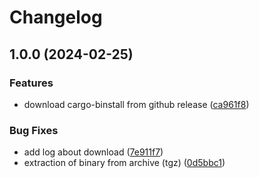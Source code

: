 # Changelog

## 1.0.0 (2024-02-25)


### Features

* download cargo-binstall from github release ([ca961f8](https://github.com/davidB/asdf-cargo-binstall/commit/ca961f87d68bceb0ec87aa196ef3b058ddbb015e))


### Bug Fixes

* add log about download ([7e911f7](https://github.com/davidB/asdf-cargo-binstall/commit/7e911f78a7a60380fe036ad953901ebbbc0d5793))
* extraction of binary from archive (tgz) ([0d5bbc1](https://github.com/davidB/asdf-cargo-binstall/commit/0d5bbc18a0ca5b12360dec9a2be1b6e95b9c9ab6))
